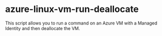 # azure-linux-vm-run-deallocate
This script allows you to run a command on an Azure VM with a Managed Identity and then deallocate the VM.
